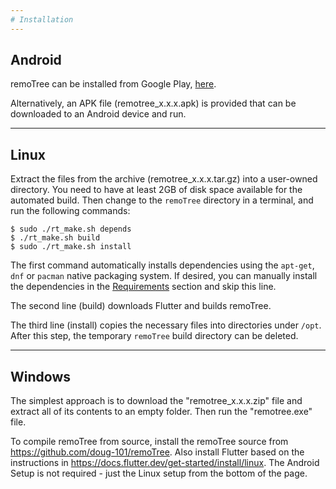 ```yaml
---
# Installation
---
```


## Android

remoTree can be installed from Google Play,
[here](https://play.google.com/store/apps/details?id=org.bellz.remotree).

Alternatively, an APK file (remotree_x.x.x.apk) is provided that can be
downloaded to an Android device and run.

---

## Linux

Extract the files from the archive (remotree_x.x.x.tar.gz) into a user-owned
directory.  You need to have at least 2GB of disk space available for the
automated build.  Then change to the `remoTree` directory in a terminal, and
run the following commands:

    $ sudo ./rt_make.sh depends
    $ ./rt_make.sh build
    $ sudo ./rt_make.sh install

The first command automatically installs dependencies using the `apt-get`,
`dnf` or `pacman` native packaging system.  If desired, you can manually
install the dependencies in the [Requirements](requirements.md) section and
skip this line.

The second line (build) downloads Flutter and builds remoTree.

The third line (install) copies the necessary files into directories under
`/opt`.  After this step, the temporary `remoTree` build directory can be
deleted.

---

## Windows

The simplest approach is to download the "remotree_x.x.x.zip" file and
extract all of its contents to an empty folder.  Then run the "remotree.exe"
file.

To compile remoTree from source, install the remoTree source from
<https://github.com/doug-101/remoTree>.  Also install Flutter based on the
instructions in <https://docs.flutter.dev/get-started/install/linux>.  The
Android Setup is not required - just the Linux setup from the bottom of the
page.
